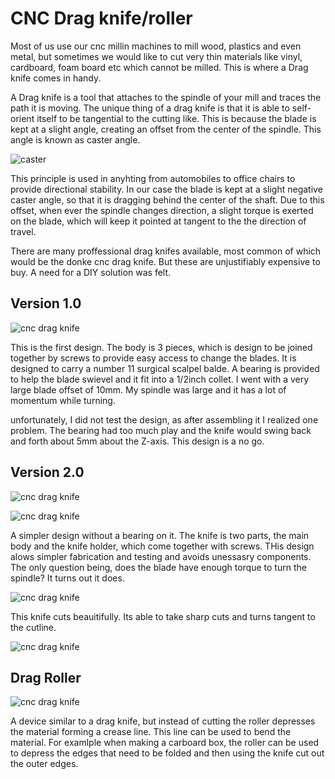 # CNC Drag knife/roller

Most of us use our cnc millin machines to mill wood, plastics and even metal, but sometimes we would like to cut very thin materials like vinyl, cardboard, foam board etc which cannot be milled. This is where a Drag knife comes in handy.

A Drag knife is a tool that attaches to the spindle of your mill and traces the path it is moving. The unique thing of a drag knife is that it is able to self-orient itself to be tangential to the cutting like. This is because the blade is kept at a slight angle, creating an offset from the center of the spindle. This angle is known as caster angle.

![caster](Images/castor.jpg)

This principle is used in anyhting from automobiles to office chairs to provide directional stability. In our case the blade is kept at a slight negative caster angle, so that it is dragging behind the center of the shaft. Due to this offset, when ever the spindle changes direction, a slight torque is exerted on the blade, which will keep it pointed at tangent to the the direction of travel.

There are many proffessional drag knifes available, most common of which would be the donke cnc drag knife. But these are unjustifiably expensive to buy. A need for a DIY solution was felt.

## Version 1.0

![cnc drag knife](Images/v1.png)

This is the first design. The body is 3 pieces, which is design to be joined together by screws to provide easy access to change the blades. It is designed to carry a number 11 surgical scalpel balde. A bearing is provided to help the blade swievel and it fit into a 1/2inch collet. I went with a very large blade offset of 10mm. My spindle was large and it has a lot of momentum while turning.

unfortunately, I did not test the design, as after assembling it I realized one problem. The bearing had too much play and the knife would swing back and forth about 5mm about the Z-axis. This design is a no go.

## Version 2.0

![cnc drag knife](Images/dk(1).jpg)

![cnc drag knife](Images/dk(2).jpg)

A simpler design without a bearing on it. The knife is two parts, the main body and the knife holder, which come together with screws.
THis design alows simpler fabrication and testing and avoids unessasry components. The only question being, does the blade have enough torque to turn the spindle? It turns out it does. 

![cnc drag knife](Images/dk(3).jpg)

This knife cuts beauitifully. Its able to take sharp cuts and turns tangent to the cutline.

![cnc drag knife](Images/dk(4).jpg)


## Drag Roller
![cnc drag knife](Images/dr1.png)

A device similar to a drag knife, but instead of cutting the roller depresses the material forming a crease line. This line can be used to bend the material. For examlple when making a carboard box, the roller can be used to depress the edges that need to be folded and then using the knife cut out the outer edges.
